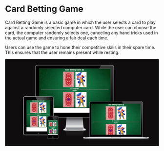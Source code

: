 # Card Betting Game

Card Betting Game is a basic game in which the user selects a card to play against a randomly selected computer card. While the user can choose the card, the computer randomly selects one, canceling any hand tricks used in the actual game and ensuring a fair deal each time.

Users can use the game to hone their competitive skills in their spare time. This ensures that the user remains present while resting.

![Screen display](readme-assets/Responsive.png)